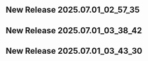 ## New Release 2025.07.01_02_57_35
## New Release 2025.07.01_03_38_42
## New Release 2025.07.01_03_43_30
